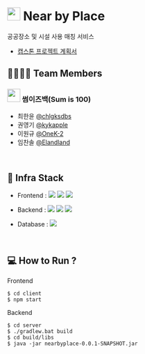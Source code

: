 # <img src="https://user-images.githubusercontent.com/96401350/195609735-f7627dbb-c832-4d1e-ac2b-705b62a81711.png" width="30" height="30"/> Near by Place

공공장소 및 시설 사용 매칭 서비스

- [캡스톤 프로젝트 계획서](./.github/report.pdf)

## 👨‍👨‍👦‍👦 Team Members

### <img src="https://user-images.githubusercontent.com/96401350/195609949-bc20c601-5ccb-4f39-bdf7-58662cd29152.png" width="30" height="30"/> 썸이즈백(Sum is 100)

- 최한윤 [@chlgksdbs](https://github.com/chlgksdbs)
- 권영기 [@kykapple](https://github.com/kykapple)
- 이원규 [@OneK-2](https://github.com/OneK-2)
- 임찬솔 [@Elandland](https://github.com/Elandland)

<br>

## 🔧 Infra Stack

- Frontend : <img src="https://img.shields.io/badge/JavaScript-F7DF1E?style=flat-square&logo=JavaScript&logoColor=white"/> <img src="https://img.shields.io/badge/React-61DAFB?style=flat-square&logo=React&logoColor=white"/> <img src="https://img.shields.io/badge/Recoil-000000?style=flat-square&logo=Recoil&logoColor=white"/>

- Backend : <img src="https://img.shields.io/badge/Java-007396?style=flat-square&logo=java&logoColor=white"/> <img src="https://img.shields.io/badge/Spring-6DB33F?style=flat-square&logo=Spring&logoColor=white"/> <img src="https://img.shields.io/badge/Spring Data JPA-6DB33F?style=flat-square&logo=springboot&logoColor=white"/>

- Database : <img src="https://img.shields.io/badge/MySQL-4479A1?style=flat-square&logo=MySQL&logoColor=white"/>

<br>

## 💻 How to Run ?

Frontend

```
$ cd client
$ npm start
```

Backend

```
$ cd server
$ ./gradlew.bat build
$ cd build/libs
$ java -jar nearbyplace-0.0.1-SNAPSHOT.jar
```
